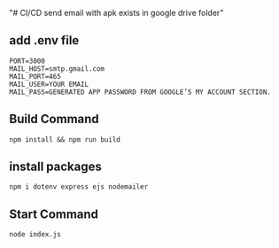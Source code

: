 "# CI/CD send email with apk exists in google drive folder"

## add .env file
```
PORT=3000
MAIL_HOST=smtp.gmail.com
MAIL_PORT=465
MAIL_USER=YOUR EMAIL
MAIL_PASS=GENERATED APP PASSWORD FROM GOOGLE’S MY ACCOUNT SECTION.
```

## Build Command
```npm install && npm run build```

## install packages
```npm i dotenv express ejs nodemailer```

## Start Command
```node index.js```
